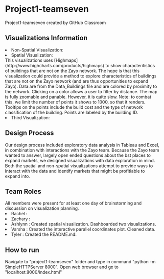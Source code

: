 # Project1-teamseven
Project1-teamseven created by GitHub Classroom

<h2> Visualizations Information </h2>
<li> Non-Spatial Visualization: </li>


<li> Spatial Visualization: </li>
This visualizations uses [Highmaps](http://www.highcharts.com/products/highmaps) to show characteritistics of buildings that are not on the Zayo network. The hope is that this visualization could provide a method to explore characteristics of buildings that are not on the Zayo network (and are thus opportunities to expand Zayo). Data are from the Data_Buildings file and are colored by proximity to the network. Clicking on a color allows a user to filter by distance. The map is fully zoomable and panable. However, it is <it>quite<it> slow. Note: to combat this, we limit the number of points it shows to 1000, so that it renders. Tooltips on the points include the build cost and the type of network classification of the building. Points are labeled by the building ID.

<li> Third Visualization: </li>


<h2> Design Process </h2>
Our design process included exploratory data analysis in Tableau and Excel, in combination with interactions with the Zayo team. Because the Zayo team wanted to answer, largely open ended questions about the bst places to expand markets, we designed visualizations with data exploration in mind. Both the spatial and non-spatial visualizations attempt to provide ways to interact with the data and identify markets that might be profitiable to expand into. 


<h2> Team Roles </h2>
All members were present for at least one day of brainstorming and discussion on visualization planning.
<li> Rachel : </li>
<li> Zachary : </li>
<li> Ashlynn : Created spatial visualization. Dashboarded two visualizations. </li>
<li> Varsha : Created the interactive parallel coordinates plot. Cleaned data.</li>
<li> Tyler :  Created the README.md. </li>


<h2> How to run </h2>
Navigate to "project1-teamseven" folder and type in command "python -m SimpleHTTPServer 8000". Open web browser and go to "localhost:8000/index.html"
